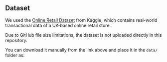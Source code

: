 ## Dataset

We used the [Online Retail Dataset](https://www.kaggle.com/datasets/vijayuv/onlineretail) from Kaggle, which contains real-world transactional data of a UK-based online retail store.

Due to GitHub file size limitations, the dataset is not uploaded directly in this repository.

You can download it manually from the link above and place it in the `data/` folder as:

